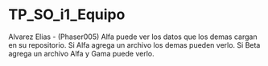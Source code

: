 # TP_SO_i1_Equipo

Alvarez Elias - (Phaser005)
Alfa puede ver los datos que los demas cargan en su repositorio.
Si Alfa agrega un archivo los demas pueden verlo.
Si Beta agrega un archivo Alfa y Gama puede verlo.
